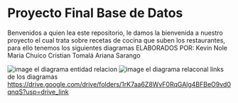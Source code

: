# Proyecto Final Base de Datos
Benvenidos a quien lea este repositorio, le damos la bienvenida a nuestro proyecto el cual trata sobre recetas de cocina que suben los restaurantes, para ello tenemos los siguientes diagramas
ELABORADOS POR:
Kevin Nole
Maria Chuico
Cristian Tomalá
Ariana Sarango

![image](https://github.com/user-attachments/assets/73ffd534-c9bf-41c6-abf9-7a7ae07095d0)
el diagrama entidad relacion 
![image](https://github.com/user-attachments/assets/585982d3-181a-4f74-8ef8-d26a59c21c3e)
el diagrama relaconal
links de los diagramas
https://drive.google.com/drive/folders/1rK7aa6Z8WvF0RqGAlg4BFBeO9vd0qnqS?usp=drive_link
